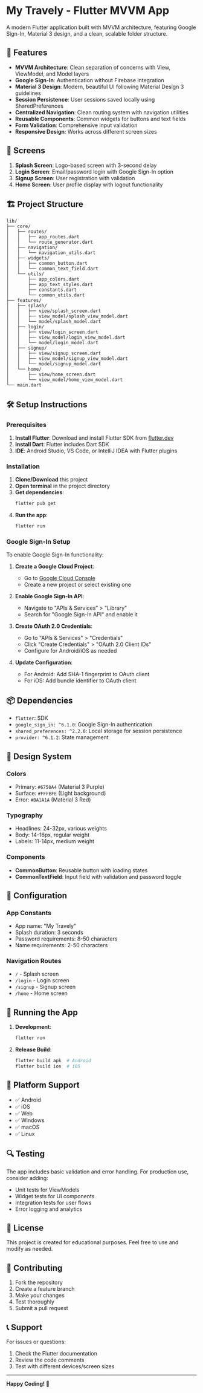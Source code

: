 # My Travely - Flutter MVVM App

A modern Flutter application built with MVVM architecture, featuring Google Sign-In, Material 3 design, and a clean, scalable folder structure.

## 🚀 Features

- **MVVM Architecture**: Clean separation of concerns with View, ViewModel, and Model layers
- **Google Sign-In**: Authentication without Firebase integration
- **Material 3 Design**: Modern, beautiful UI following Material Design 3 guidelines
- **Session Persistence**: User sessions saved locally using SharedPreferences
- **Centralized Navigation**: Clean routing system with navigation utilities
- **Reusable Components**: Common widgets for buttons and text fields
- **Form Validation**: Comprehensive input validation
- **Responsive Design**: Works across different screen sizes

## 📱 Screens

1. **Splash Screen**: Logo-based screen with 3-second delay
2. **Login Screen**: Email/password login with Google Sign-In option
3. **Signup Screen**: User registration with validation
4. **Home Screen**: User profile display with logout functionality

## 🏗️ Project Structure

```
lib/
├── core/
│   ├── routes/
│   │   ├── app_routes.dart
│   │   └── route_generator.dart
│   ├── navigation/
│   │   └── navigation_utils.dart
│   ├── widgets/
│   │   ├── common_button.dart
│   │   └── common_text_field.dart
│   └── utils/
│       ├── app_colors.dart
│       ├── app_text_styles.dart
│       ├── constants.dart
│       └── common_utils.dart
├── features/
│   ├── splash/
│   │   ├── view/splash_screen.dart
│   │   ├── view_model/splash_view_model.dart
│   │   └── model/splash_model.dart
│   ├── login/
│   │   ├── view/login_screen.dart
│   │   ├── view_model/login_view_model.dart
│   │   └── model/login_model.dart
│   ├── signup/
│   │   ├── view/signup_screen.dart
│   │   ├── view_model/signup_view_model.dart
│   │   └── model/signup_model.dart
│   └── home/
│       ├── view/home_screen.dart
│       └── view_model/home_view_model.dart
└── main.dart
```

## 🛠️ Setup Instructions

### Prerequisites

1. **Install Flutter**: Download and install Flutter SDK from [flutter.dev](https://flutter.dev)
2. **Install Dart**: Flutter includes Dart SDK
3. **IDE**: Android Studio, VS Code, or IntelliJ IDEA with Flutter plugins

### Installation

1. **Clone/Download** this project
2. **Open terminal** in the project directory
3. **Get dependencies**:
   ```bash
   flutter pub get
   ```
4. **Run the app**:
   ```bash
   flutter run
   ```

### Google Sign-In Setup

To enable Google Sign-In functionality:

1. **Create a Google Cloud Project**:
   - Go to [Google Cloud Console](https://console.cloud.google.com)
   - Create a new project or select existing one

2. **Enable Google Sign-In API**:
   - Navigate to "APIs & Services" > "Library"
   - Search for "Google Sign-In API" and enable it

3. **Create OAuth 2.0 Credentials**:
   - Go to "APIs & Services" > "Credentials"
   - Click "Create Credentials" > "OAuth 2.0 Client IDs"
   - Configure for Android/iOS as needed

4. **Update Configuration**:
   - For Android: Add SHA-1 fingerprint to OAuth client
   - For iOS: Add bundle identifier to OAuth client

## 📦 Dependencies

- `flutter`: SDK
- `google_sign_in: ^6.1.0`: Google Sign-In authentication
- `shared_preferences: ^2.2.0`: Local storage for session persistence
- `provider: ^6.1.2`: State management

## 🎨 Design System

### Colors
- Primary: `#6750A4` (Material 3 Purple)
- Surface: `#FFFBFE` (Light background)
- Error: `#BA1A1A` (Material 3 Red)

### Typography
- Headlines: 24-32px, various weights
- Body: 14-16px, regular weight
- Labels: 11-14px, medium weight

### Components
- **CommonButton**: Reusable button with loading states
- **CommonTextField**: Input field with validation and password toggle

## 🔧 Configuration

### App Constants
- App name: "My Travely"
- Splash duration: 3 seconds
- Password requirements: 8-50 characters
- Name requirements: 2-50 characters

### Navigation Routes
- `/` - Splash screen
- `/login` - Login screen
- `/signup` - Signup screen
- `/home` - Home screen

## 🚀 Running the App

1. **Development**:
   ```bash
   flutter run
   ```

2. **Release Build**:
   ```bash
   flutter build apk  # Android
   flutter build ios  # iOS
   ```

## 📱 Platform Support

- ✅ Android
- ✅ iOS
- ✅ Web
- ✅ Windows
- ✅ macOS
- ✅ Linux

## 🔍 Testing

The app includes basic validation and error handling. For production use, consider adding:

- Unit tests for ViewModels
- Widget tests for UI components
- Integration tests for user flows
- Error logging and analytics

## 📄 License

This project is created for educational purposes. Feel free to use and modify as needed.

## 🤝 Contributing

1. Fork the repository
2. Create a feature branch
3. Make your changes
4. Test thoroughly
5. Submit a pull request

## 📞 Support

For issues or questions:
1. Check the Flutter documentation
2. Review the code comments
3. Test with different devices/screen sizes

---

**Happy Coding! 🎉**